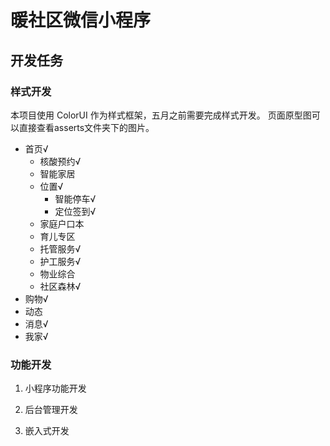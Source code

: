 # 暖社区微信小程序

## 开发任务

### 样式开发

本项目使用 ColorUI 作为样式框架，五月之前需要完成样式开发。
页面原型图可以直接查看asserts文件夹下的图片。

- 首页√
  - 核酸预约√
  - 智能家居
  - 位置√
    - 智能停车√
    - 定位签到√
  - 家庭户口本
  - 育儿专区
  - 托管服务√
  - 护工服务√
  - 物业综合
  - 社区森林√
- 购物√
- 动态
- 消息√
- 我家√
### 功能开发

1. 小程序功能开发

2. 后台管理开发

3. 嵌入式开发

